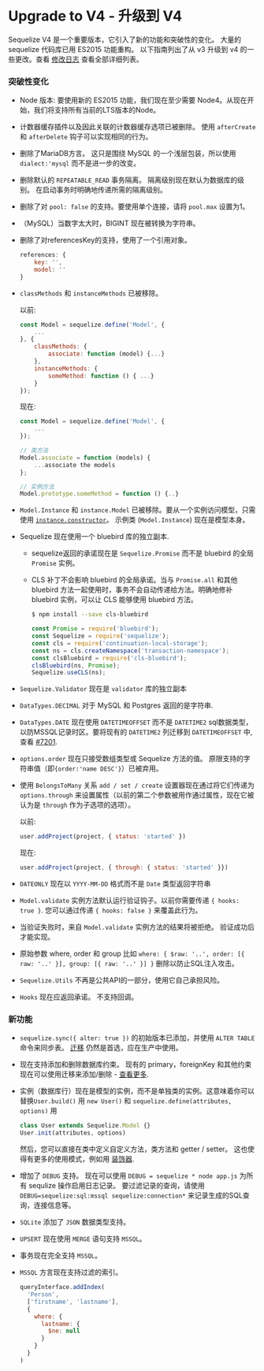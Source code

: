 # Upgrade to V4 - 升级到 V4

Sequelize V4 是一个重要版本，它引入了新的功能和突破性的变化。 大量的 sequelize 代码库已用 ES2015 功能重构。 以下指南列出了从 v3 升级到 v4 的一些更改。查看 [修改日志](https://github.com/sequelize/sequelize/blob/b49f936e9aa316cf4a13bade76585acf4d5d8b04/changelog.md) 查看全部详细列表。

### 突破性变化

- Node 版本: 要使用新的 ES2015 功能，我们现在至少需要 Node4。从现在开始，我们将支持所有当前的LTS版本的Node。
- 计数器缓存插件以及因此关联的计数器缓存选项已被删除。 使用 `afterCreate` 和 `afterDelete` 钩子可以实现相同的行为。
- 删除了MariaDB方言。 这只是围绕 MySQL 的一个浅层包装，所以使用 `dialect:'mysql` 而不是进一步的改变。
- 删除默认的 `REPEATABLE_READ` 事务隔离。 隔离级别现在默认为数据库的级别。 在启动事务时明确地传递所需的隔离级别。
- 删除了对 `pool: false` 的支持。要使用单个连接，请将 `pool.max` 设置为1。
- （MySQL）当数字太大时，BIGINT 现在被转换为字符串。
- 删除了对referencesKey的支持，使用了一个引用对象。

  ```js
  references: {
      key: '',
      model: ''
  }
  ```
  
- `classMethods` 和 `instanceMethods` 已被移除。

  以前:
  
  ```js
  const Model = sequelize.define('Model', {
      ...
  }, {
      classMethods: {
          associate: function (model) {...}
      },
      instanceMethods: {
          someMethod: function () { ...}
      }
  });
  ```

  现在:

  ```js
  const Model = sequelize.define('Model', {
      ...
  });

  // 类方法
  Model.associate = function (models) {
      ...associate the models
  };

  // 实例方法
  Model.prototype.someMethod = function () {..}
  ```
 
- `Model.Instance` 和 `instance.Model` 已被移除。要从一个实例访问模型，只需使用 [`instance.constructor`](https://developer.mozilla.org/en/docs/Web/JavaScript/Reference/Global_Objects/Object/constructor)。 示例类 (`Model.Instance`) 现在是模型本身。
- Sequelize 现在使用一个 bluebird 库的独立副本.

    - sequelize返回的承诺现在是 `Sequelize.Promise` 而不是 bluebird 的全局 `Promise` 实例。
    - CLS 补丁不会影响 bluebird 的全局承诺。当与 `Promise.all` 和其他 bluebird 方法一起使用时，事务不会自动传递给方法。明确地修补 bluebird 实例，可以让 CLS 能够使用 bluebird 方法。

      ```bash
      $ npm install --save cls-bluebird
      ```

      ```js
      const Promise = require('bluebird');
      const Sequelize = require('sequelize');
      const cls = require('continuation-local-storage');
      const ns = cls.createNamespace('transaction-namespace');
      const clsBluebird = require('cls-bluebird');
      clsBluebird(ns, Promise);
      Sequelize.useCLS(ns);
      ```
- `Sequelize.Validator` 现在是 `validator` 库的独立副本
- `DataTypes.DECIMAL` 对于 MySQL 和 Postgres 返回的是字符串.
- `DataTypes.DATE` 现在使用 `DATETIMEOFFSET` 而不是 `DATETIME2` sql数据类型，以防MSSQL记录时区。要将现有的 `DATETIME2` 列迁移到 `DATETIMEOFFSET` 中, 查看 [#7201](https://github.com/sequelize/sequelize/pull/7201#issuecomment-278899803).
- `options.order` 现在只接受数组类型或 Sequelize 方法的值。 原限支持的字符串值（即`{order:'name DESC'}`）已被弃用。
- 使用 `BelongsToMany` 关系 `add / set / create` 设置器现在通过将它们传递为 `options.through` 来设置属性（以前的第二个参数被用作通过属性，现在它被认为是 `through` 作为子选项的选项）。

  以前:
  
  ```js
  user.addProject(project, { status: 'started' })
  ```

  现在:
  
  ```js
  user.addProject(project, { through: { status: 'started' }})
  ```

- `DATEONLY` 现在以 `YYYY-MM-DD` 格式而不是 `Date` 类型返回字符串
- `Model.validate` 实例方法默认运行验证钩子。以前你需要传递 `{ hooks: true }`. 您可以通过传递  `{ hooks: false }` 来覆盖此行为。
- 当验证失败时，来自 `Model.validate` 实例方法的结果将被拒绝。 验证成功后才能实现。
- 原始参数 where, order 和 group 比如 `where: { $raw: '..', order: [{ raw: '..' }], group: [{ raw: '..' }] }` 删除以防止SQL注入攻击。
- `Sequelize.Utils` 不再是公共API的一部分，使用它自己承担风险。
- `Hooks` 现在应返回承诺。 不支持回调。

### 新功能
- `sequelize.sync({ alter: true })` 的初始版本已添加，并使用 `ALTER TABLE` 命令来同步表。 [迁移](http://docs.sequelizejs.com/manual/tutorial/migrations.html) 仍然是首选，应在生产中使用。
- 现在支持添加和删除数据库约束。 现有的 primary，foreignKey 和其他约束现在可以使用迁移来添加/删除 - [查看更多](http://docs.sequelizejs.com/manual/tutorial/migrations.html#addconstraint-tablename-attributes-options-).
- 实例（数据库行）现在是模型的实例，而不是单独类的实例。这意味着你可以替换`User.build()` 用 `new User()` 和 `sequelize.define(attributes, options)` 用

  ```js
  class User extends Sequelize.Model {}
  User.init(attributes, options)
  ```
  
  然后，您可以直接在类中定义自定义方法，类方法和 getter / setter。
  这也使得有更多的使用模式，例如用 [装饰器](https://www.npmjs.com/package/sequelize-decorators).
- 增加了 `DEBUG` 支持。 现在可以使用 `DEBUG = sequelize * node app.js` 为所有 sequlize 操作启用日志记录。 要过滤记录的查询，请使用 `DEBUG=sequelize:sql:mssql sequelize:connection*` 来记录生成的SQL查询，连接信息等。
- `SQLite` 添加了 `JSON` 数据类型支持。
- `UPSERT` 现在使用 `MERGE` 语句支持 `MSSQL`。
- 事务现在完全支持 `MSSQL`。
- `MSSQL` 方言现在支持过滤的索引。

  ```js
  queryInterface.addIndex(
    'Person',
    ['firstname', 'lastname'],
    {
      where: {
        lastname: {
          $ne: null
        }
      }
    }
  )
  ```
